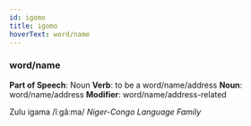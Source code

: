 ```yaml
---
id: igomo
title: igomo
hoverText: word/name
---
```


### word/name

**Part of Speech**: Noun
**Verb**: to be a word/name/address
**Noun**: word/name/address
**Modifier**: word/name/address-related

Zulu igama /îːɡâːma/
*Niger-Congo Language Family*